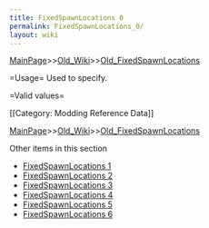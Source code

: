 ```yaml
---
title: FixedSpawnLocations 0
permalink: FixedSpawnLocations_0/
layout: wiki
---
```


[MainPage](/keeperrl_wiki/ "wikilink")>>[Old_Wiki](/keeperrl_wiki/Old_Wiki "wikilink")>>[Old_FixedSpawnLocations](/keeperrl_wiki/Old_FixedSpawnLocations "wikilink")

=Usage=
Used to specify.

=Valid values=

[[Category: Modding Reference Data]]

[MainPage](/keeperrl_wiki/ "wikilink")>>[Old_Wiki](/keeperrl_wiki/Old_Wiki "wikilink")>>[Old_FixedSpawnLocations](/keeperrl_wiki/Old_FixedSpawnLocations "wikilink")

Other items in this section
-    [FixedSpawnLocations 1](/keeperrl_wiki/FixedSpawnLocations_1 "wikilink")
-    [FixedSpawnLocations 2](/keeperrl_wiki/FixedSpawnLocations_2 "wikilink")
-    [FixedSpawnLocations 3](/keeperrl_wiki/FixedSpawnLocations_3 "wikilink")
-    [FixedSpawnLocations 4](/keeperrl_wiki/FixedSpawnLocations_4 "wikilink")
-    [FixedSpawnLocations 5](/keeperrl_wiki/FixedSpawnLocations_5 "wikilink")
-    [FixedSpawnLocations 6](/keeperrl_wiki/FixedSpawnLocations_6 "wikilink")

